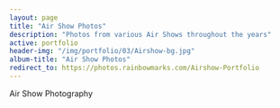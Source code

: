 ```yaml
---
layout: page
title: "Air Show Photos"
description: "Photos from various Air Shows throughout the years"
active: portfolio
header-img: "/img/portfolio/03/Airshow-bg.jpg"
album-title: "Air Show Photos"
redirect_to: https://photos.rainbowmarks.com/Airshow-Portfolio
---
```

Air Show Photography
